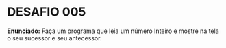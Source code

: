 # DESAFIO 005

**Enunciado:** Faça um programa que leia um número Inteiro e mostre na tela o seu sucessor e seu antecessor.